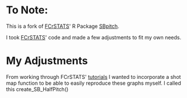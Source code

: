 # To Note:
This is a fork of [FCrSTATS](https://github.com/FCrSTATS/)' R Package [SBpitch](https://github.com/FCrSTATS/SBpitch/).

I took [FCrSTATS](https://github.com/FCrSTATS/)' code and made a few adjustments to fit my own needs.

# My Adjustments

From working through FCrSTATS' [tutorials](https://github.com/FCrSTATS/StatsBomb_WomensData) I wanted to incorporate a shot map function to be able to easily reproduce these graphs myself. I called this create_SB_HalfPitch()





